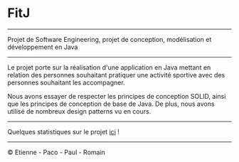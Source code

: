 # FitJ

---

Projet de Software Engineering, projet de conception, modélisation et développement en Java

---

Le projet porte sur la réalisation d'une application en Java mettant en relation des personnes souhaitant pratiquer une activité sportive avec des personnes souhaitant les accompagner.

Nous avons essayer de respecter les principes de conception SOLID, ainsi que les principes de conception de base de Java. De plus, nous avons utilisé de nombreux design patterns vu en cours.

---

Quelques statistiques sur le projet [ici](LineCounter.md) !


---

© Etienne - Paco - Paul - Romain
